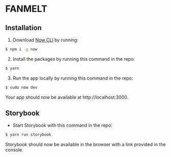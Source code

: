# FANMELT

## Installation

1. Download [Now CLI](https://zeit.co/download) by running:
```bash
$ npm i -g now
```
2. Install the packages by running this command in the repo:
```bash
$ yarn
```
3. Run the app locally by running this command in the repo:
```bash
$ sudo now dev
```

Your app should now be available at http://localhost:3000.

## Storybook

- Start Storybook with this command in the repo:
```bash
$ yarn run storybook
```
Storybook should now be available in the browser with a link provided in the console.

